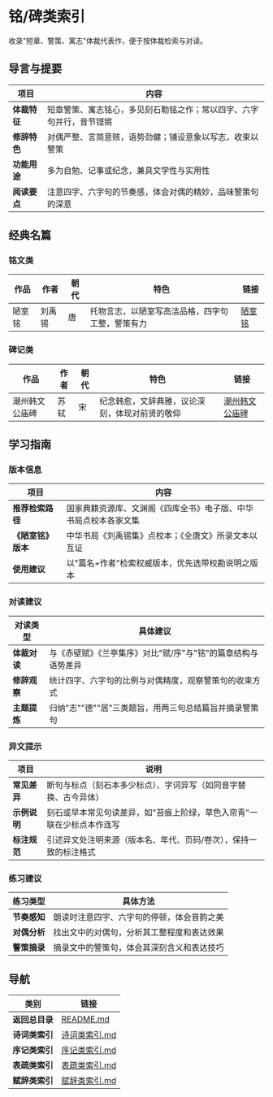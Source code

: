 # 铭/碑类索引

收录"短章、警策、寓志"体裁代表作，便于按体裁检索与对读。

## 导言与提要

| 项目 | 内容 |
|------|------|
| **体裁特征** | 短章警策、寓志铭心，多见刻石勒铭之作；常以四字、六字句并行，音节铿锵 |
| **修辞特色** | 对偶严整、言简意赅，语势劲健；铺设意象以写志，收束以警策 |
| **功能用途** | 多为自勉、记事或纪念，兼具文学性与实用性 |
| **阅读要点** | 注意四字、六字句的节奏感，体会对偶的精妙，品味警策句的深意 |

## 经典名篇

### 铭文类

| 作品 | 作者 | 朝代 | 特色 | 链接 |
|------|------|------|------|------|
| 陋室铭 | 刘禹锡 | 唐 | 托物言志，以陋室写高洁品格，四字句工整，警策有力 | [陋室铭](./铭碑/陋室铭.md) |

### 碑记类

| 作品 | 作者 | 朝代 | 特色 | 链接 |
|------|------|------|------|------|
| 潮州韩文公庙碑 | 苏轼 | 宋 | 纪念韩愈，文辞典雅，议论深刻，体现对前贤的敬仰 | [潮州韩文公庙碑](./铭碑/潮州韩文公庙碑.md) |

## 学习指南

### 版本信息

| 项目 | 内容 |
|------|------|
| **推荐检索路径** | 国家典籍资源库、文渊阁《四库全书》电子版、中华书局点校本各家文集 |
| **《陋室铭》版本** | 中华书局《刘禹锡集》点校本；《全唐文》所录文本以互证 |
| **使用建议** | 以"篇名+作者"检索权威版本，优先选带校勘说明之版本 |

### 对读建议

| 对读类型 | 具体建议 |
|----------|----------|
| **体裁对读** | 与《赤壁赋》《兰亭集序》对比"赋/序"与"铭"的篇章结构与语势差异 |
| **修辞观察** | 统计四字、六字句的比例与对偶精度，观察警策句的收束方式 |
| **主题提炼** | 归纳"志""德""居"三类题旨，用两三句总结篇旨并摘录警策句 |

### 异文提示

| 项目 | 说明 |
|------|------|
| **常见差异** | 断句与标点（刻石本多少标点）、字词异写（如同音字替换、古今异体） |
| **示例说明** | 刻石或早本常见句读差异，如"苔痕上阶绿，草色入帘青"一联在少标点本作连写 |
| **标注规范** | 引述异文处注明来源（版本名、年代、页码/卷次），保持一致的标注格式 |

### 练习建议

| 练习类型 | 具体方法 |
|----------|----------|
| **节奏感知** | 朗读时注意四字、六字句的停顿，体会音韵之美 |
| **对偶分析** | 找出文中的对偶句，分析其工整程度和表达效果 |
| **警策摘录** | 摘录文中的警策句，体会其深刻含义和表达技巧 |

## 导航

| 类别 | 链接 |
|------|------|
| **返回总目录** | [README.md](./README.md) |
| **诗词类索引** | [诗词类索引.md](./诗词类索引.md) |
| **序记类索引** | [序记类索引.md](./序记类索引.md) |
| **表疏类索引** | [表疏类索引.md](./表疏类索引.md) |
| **赋辞类索引** | [赋辞类索引.md](./赋辞类索引.md) |